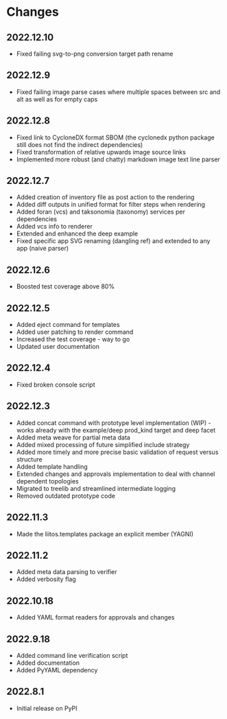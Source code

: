 # Changes

## 2022.12.10

* Fixed failing svg-to-png conversion target path rename

## 2022.12.9

* Fixed failing image parse cases where multiple spaces between src and alt as well as for empty caps

## 2022.12.8

* Fixed link to CycloneDX format SBOM (the cyclonedx python package still does not find the indirect dependencies)
* Fixed transformation of relative upwards image source links
* Implemented more robust (and chatty) markdown image text line parser

## 2022.12.7

* Added creation of inventory file as post action to the rendering
* Added diff outputs in unified format for filter steps when rendering
* Added foran (vcs) and taksonomia (taxonomy) services per dependencies
* Added vcs info to renderer
* Extended and enhanced the deep example
* Fixed specific app SVG renaming (dangling ref) and extended to any app (naive parser)

## 2022.12.6

* Boosted test coverage above 80%

## 2022.12.5

* Added eject command for templates
* Added user patching to render command
* Increased the test coverage - way to go
* Updated user documentation

## 2022.12.4

* Fixed broken console script

## 2022.12.3

* Added concat command with prototype level implementation (WIP) - works already with the example/deep prod_kind target and deep facet
* Added meta weave for partial meta data
* Added mixed processing of future simplified include strategy
* Added more timely and more precise basic validation of request versus structure
* Added template handling
* Extended changes and approvals implementation to deal with channel dependent topologies
* Migrated to treelib and streamlined intermediate logging
* Removed outdated prototype code

## 2022.11.3

* Made the liitos.templates package an explicit member (YAGNI)

## 2022.11.2

* Added meta data parsing to verifier
* Added verbosity flag

## 2022.10.18

* Added YAML format readers for approvals and changes

## 2022.9.18

* Added command line verification script
* Added documentation
* Added PyYAML dependency

## 2022.8.1

* Initial release on PyPI
